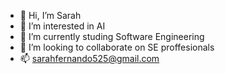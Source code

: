 - 👋 Hi, I’m Sarah 
- 👀 I’m interested in AI
- 🌱 I’m currently studing Software Engineering
- 💞️ I’m looking to collaborate on SE proffesionals
- 📫 sarahfernando525@gmail.com

<!---
sarahraini/sarahraini is a ✨ special ✨ repository because its `README.md` (this file) appears on your GitHub profile.
You can click the Preview link to take a look at your changes.
--->

